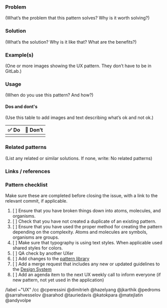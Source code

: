 ### Problem

(What’s the problem that this pattern solves? Why is it worth solving?)

### Solution

(What’s the solution? Why is it like that? What are the benefits?)

### Example(s)

(One or more images showing the UX pattern. They don’t have to be in GitLab.)

### Usage

(When do you use this pattern? And how?)

#### Dos and dont's

(Use this table to add images and text describing what’s ok and not ok.)

| :white_check_mark:  Do | :stop_sign: Don’t |
|------------------------|-------------------|
|  |  |

### Related patterns

(List any related or similar solutions. If none, write: No related patterns)

### Links / references

### Pattern checklist

Make sure these are completed before closing the issue,
with a link to the relevant commit, if applicable.

1. [ ] Ensure that you have broken things down into atoms, molecules, and organisms.
1. [ ] Check that you have not created a duplicate of an existing pattern.
1. [ ] Ensure that you have used the proper method for creating the pattern depending on the complexity. Atoms and molecules are symbols, organisms are groups.
1. [ ] Make sure that typography is using text styles. When applicable used shared styles for colors.
1. [ ] QA check by another UXer
1. [ ] Add changes to the [pattern library](/gitlab-pattern-library.sketch)
1. [ ] Add a merge request that includes any new or updated guidelines to the [Design System](https://gitlab.com/gitlab-org/design.gitlab.com)
1. [ ] Add an agenda item to the next UX weekly call to inform everyone (if new pattern, not yet used in the application)

/label ~"UX"
/cc @cperessini @dimitrieh @hazelyang @jkarthik @pedroms @sarrahvesselov @sarahod @tauriedavis @katokpara @matejlatin @andyvolpe
